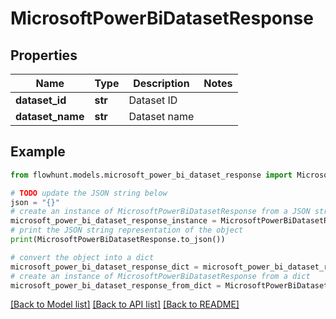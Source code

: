 # MicrosoftPowerBiDatasetResponse


## Properties

Name | Type | Description | Notes
------------ | ------------- | ------------- | -------------
**dataset_id** | **str** | Dataset ID | 
**dataset_name** | **str** | Dataset name | 

## Example

```python
from flowhunt.models.microsoft_power_bi_dataset_response import MicrosoftPowerBiDatasetResponse

# TODO update the JSON string below
json = "{}"
# create an instance of MicrosoftPowerBiDatasetResponse from a JSON string
microsoft_power_bi_dataset_response_instance = MicrosoftPowerBiDatasetResponse.from_json(json)
# print the JSON string representation of the object
print(MicrosoftPowerBiDatasetResponse.to_json())

# convert the object into a dict
microsoft_power_bi_dataset_response_dict = microsoft_power_bi_dataset_response_instance.to_dict()
# create an instance of MicrosoftPowerBiDatasetResponse from a dict
microsoft_power_bi_dataset_response_from_dict = MicrosoftPowerBiDatasetResponse.from_dict(microsoft_power_bi_dataset_response_dict)
```
[[Back to Model list]](../README.md#documentation-for-models) [[Back to API list]](../README.md#documentation-for-api-endpoints) [[Back to README]](../README.md)


